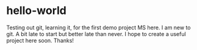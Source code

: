 # hello-world
Testing out git, learning it, for the first demo project
MS here. I am new to git. A bit late to start but better late than never. I hope to create a useful project here soon.
Thanks!
